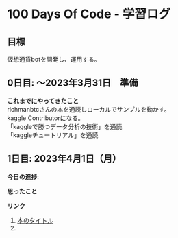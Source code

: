 # 100 Days Of Code - 学習ログ

## 目標
仮想通貨botを開発し、運用する。

## 0日目: ～2023年3月31日　準備
**これまでにやってきたこと**  
richmanbtcさんの本を通読しローカルでサンプルを動かす。  
kaggle Contributorになる。  
「kaggleで勝つデータ分析の技術」を通読  
「kaggleチュートリアル」を通読  

## 1日目: 2023年4月1日（月）

**今日の進捗**: 

**思ったこと** 

**リンク**
1. [本のタイトル](URL)
2. []()
